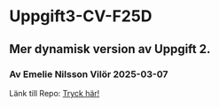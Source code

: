 <h1>Uppgift3-CV-F25D</h1>
<h2>Mer dynamisk version av Uppgift 2.</h2>
<h3>Av Emelie Nilsson Vilör 2025-03-07</h3>

<p>Länk till Repo: <a href=https://github.com/EmelieVilor/Uppgift3-CV-F25D/>Tryck här!</a></p>
